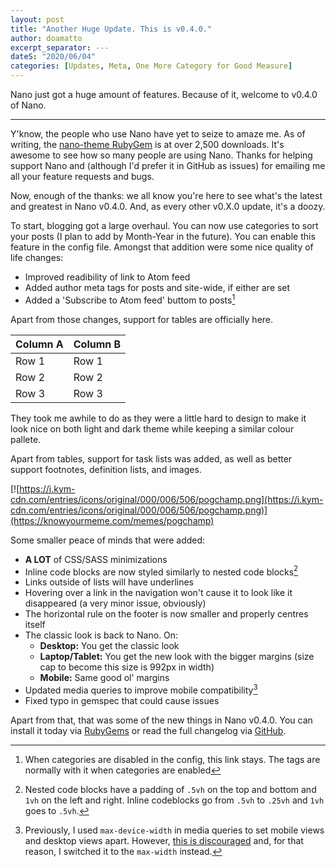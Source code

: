 ```yaml
---
layout: post
title: "Another Huge Update. This is v0.4.0."
author: doamatto
excerpt_separator: ---
dateS: "2020/06/04"
categories: [Updates, Meta, One More Category for Good Measure]
---
```


Nano just got a huge amount of features. Because of it, welcome to v0.4.0 of Nano.

---

Y'know, the people who use Nano have yet to seize to amaze me. As of writing, the [nano-theme RubyGem](https://rubygems.org/gems/nano-theme) is at over 2,500 downloads. It's awesome to see how so many people are using Nano. Thanks for helping support Nano and (although I'd prefer it in GitHub as issues) for emailing me all your feature requests and bugs.

Now, enough of the thanks: we all know you're here to see what's the latest and greatest in Nano v0.4.0. And, as every other v0.X.0 update, it's a doozy.

To start, blogging got a large overhaul. You can now use categories to sort your posts (I plan to add by Month-Year in the future). You can enable this feature in the config file. Amongst that addition were some nice quality of life changes:
- Improved readibility of link to Atom feed
- Added author meta tags for posts and site-wide, if either are set
- Added a 'Subscribe to Atom feed' buttom to posts[^1]

[^1]: When categories are disabled in the config, this link stays. The tags are normally with it when categories are enabled 

Apart from those changes, support for tables are officially here.

| Column A | Column B |
| -------- | -------- |
| Row 1    | Row 1    |
| Row 2    | Row 2    |
| Row 3    | Row 3    |

They took me awhile to do as they were a little hard to design to make it look nice on both light and dark theme while keeping a similar colour pallete.

Apart from tables, support for task lists was added, as well as better support footnotes, definition lists, and images.

[![https://i.kym-cdn.com/entries/icons/original/000/006/506/pogchamp.png](https://i.kym-cdn.com/entries/icons/original/000/006/506/pogchamp.png)](https://knowyourmeme.com/memes/pogchamp)

Some smaller peace of minds that were added:
- **A LOT** of CSS/SASS minimizations
- Inline code blocks are now styled similarly to nested code blocks[^2]
- Links outside of lists will have underlines
- Hovering over a link in the navigation won't cause it to look like it disappeared (a very minor issue, obviously)
- The horizontal rule on the footer is now smaller and properly centres itself
- The classic look is back to Nano. On:
  - **Desktop:** You get the classic look
  - **Laptop/Tablet:** You get the new look with the bigger margins (size cap to become this size is 992px in width)
  - **Mobile:** Same good ol' margins
- Updated media queries to improve mobile compatibility[^3]
- Fixed typo in gemspec that could cause issues

Apart from that, that was some of the new things in Nano v0.4.0. You can install it today via [RubyGems](https://rubygems.org/gems/nano-theme) or read the full changelog via [GitHub](https://github.com/doamatto/nano/releases/v0.4.0).

[^2]: Nested code blocks have a padding of `.5vh` on the top and bottom and `1vh` on the left and right. Inline codeblocks go from `.5vh` to `.25vh` and `1vh` goes to `.5vh`.
[^3]: Previously, I used `max-device-width` in media queries to set mobile views and desktop views apart. However, [this is discouraged](https://web.dev/responsive-web-design-basics/) and, for that reason, I switched it to the `max-width` instead.